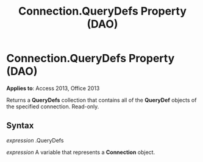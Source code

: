 ﻿---
title: Connection.QueryDefs Property (DAO)
TOCTitle: QueryDefs Property
ms:assetid: b7a8bee1-fd24-32c6-ccba-abf25b879c9e
ms:mtpsurl: https://msdn.microsoft.com/library/Ff822426(v=office.15)
ms:contentKeyID: 48547304
ms.date: 09/18/2015
mtps_version: v=office.15
---

# Connection.QueryDefs Property (DAO)


**Applies to**: Access 2013, Office 2013

Returns a **QueryDefs** collection that contains all of the **QueryDef** objects of the specified connection. Read-only.

## Syntax

*expression* .QueryDefs

*expression* A variable that represents a **Connection** object.

